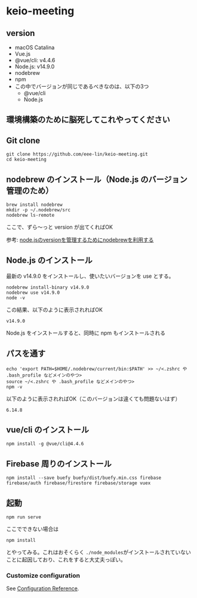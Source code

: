 # keio-meeting

## version

- macOS Catalina 
- Vue.js
- @vue/cli: v4.4.6
- Node.js: v14.9.0
- nodebrew
- npm
- この中でバージョンが同じであるべきなのは、以下の3つ
    - @vue/cli
    - Node.js

## 環境構築のために脳死してこれやってください

## Git clone

```
git clone https://github.com/eee-lin/keio-meeting.git
cd keio-meeting
```

## nodebrew のインストール（Node.js のバージョン管理のため）

```
brew install nodebrew
mkdir -p ~/.nodebrew/src
nodebrew ls-remote
```

ここで、ずら〜っと version が出てくればOK

参考: [node.jsのversionを管理するためにnodebrewを利用する](https://qiita.com/sinmetal/items/154e81823f386279b33c)

## Node.js のインストール

最新の v14.9.0 をインストールし、使いたいバージョンを use とする。

```
nodebrew install-binary v14.9.0
nodebrew use v14.9.0
node -v
```

この結果、以下のように表示されればOK

```
v14.9.0
```

Node.js をインストールすると、同時に npm もインストールされる

## パスを通す

```
echo 'export PATH=$HOME/.nodebrew/current/bin:$PATH' >> ~/<.zshrc や .bash_profile などメインのやつ>
source ~/<.zshrc や .bash_profile などメインのやつ>
npm -v
```

以下のように表示されればOK（このバージョンは違くても問題ないはず）

```
6.14.8
```

## vue/cli のインストール

```
npm install -g @vue/cli@4.4.6
```

## Firebase 周りのインストール

```
npm install --save buefy buefy/dist/buefy.min.css firebase firebase/auth firebase/firestore firebase/storage vuex
```

## 起動

``` 
npm run serve
```

ここでできない場合は

```
npm install
```

とやってみる。これはおそくらく `./node_modules`がインストールされていないことに起因しており、これをすると大丈夫っぽい。

### Customize configuration

See [Configuration Reference](https://cli.vuejs.org/config/).
